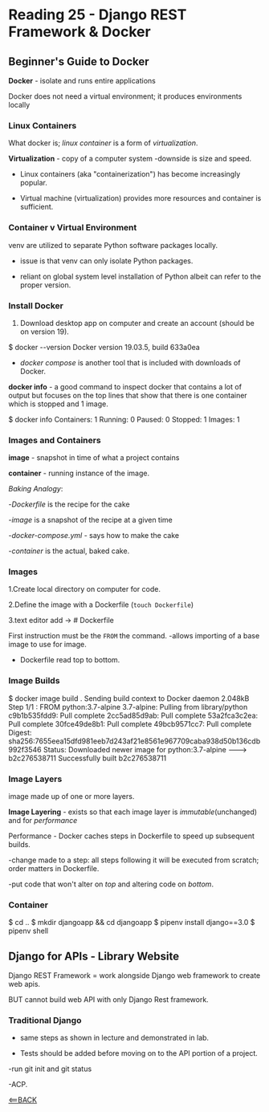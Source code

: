 # Reading 25 - Django REST Framework & Docker

## Beginner's Guide to Docker

**Docker** - isolate and runs entire applications

Docker does not need a virtual environment; it produces environments locally

### Linux Containers

What docker is; *linux container* is a form of *virtualization*.

**Virtualization** - copy of a computer system
-downside is size and speed.

- Linux containers (aka "containerization") has become increasingly popular.

- Virtual machine (virtualization) provides more resources and container is sufficient.

### Container v Virtual Environment

venv are utilized to separate Python software packages locally.

- issue is that venv can only isolate Python packages.

- reliant on global system level installation of Python albeit can refer to the proper version.

### Install Docker

1. Download desktop app on computer and create an account (should be on version 19).

  $ docker --version
  Docker version 19.03.5, build 633a0ea

- *docker compose* is another tool that is included with downloads of Docker.

**docker info** - a good command to inspect docker that contains a lot of output but focuses on the top lines that show that there is one container which is stopped and 1 image.

  $ docker info
  Containers: 1
    Running: 0
    Paused: 0
    Stopped: 1
  Images: 1

### Images and Containers

**image** - snapshot in time of what a project contains

**container** - running instance of the image.

*Baking Analogy*:

-*Dockerfile* is the recipe for the cake

-*image* is a snapshot of the recipe at a given time

-*docker-compose.yml* - says how to make the cake

-*container* is the actual, baked cake.

### Images

1.Create local directory on computer for code.

2.Define the image with a Dockerfile (`touch Dockerfile`)

3.text editor add -> # Dockerfile

First instruction must be the `FROM` the command.
-allows importing of a base image to use for image.

- Dockerfile read top to bottom.

### Image Builds

  $ docker image build .
  Sending build context to Docker daemon  2.048kB
  Step 1/1 : FROM python:3.7-alpine
  3.7-alpine: Pulling from library/python
  c9b1b535fdd9: Pull complete
  2cc5ad85d9ab: Pull complete
  53a2fca3c2ea: Pull complete
  30fce49de8b1: Pull complete
  49bcb9571cc7: Pull complete
  Digest: sha256:7655eea15dfd981eeb7d243af21e8561e967709caba938d50b136cdb992f3546
  Status: Downloaded newer image for python:3.7-alpine
  ---> b2c276538711
  Successfully built b2c276538711

### Image Layers 

image made up of one or more layers.

**Image Layering** - exists so that each image layer is *immutable*(unchanged) and for *performance*

Performance - Docker caches steps in Dockerfile to speed up subsequent builds.

-change made to a step: all steps following it will be executed from scratch; order matters in Dockerfile.

-put code that won't alter on *top* and altering code on *bottom*.

### Container

  $ cd ..
  $ mkdir djangoapp && cd djangoapp
  $ pipenv install django==3.0
  $ pipenv shell

## Django for APIs - Library Website

Django REST Framework = work alongside Django web framework to create web apis.

BUT cannot build web API with only Django Rest framework.

### Traditional Django

- same steps as shown in lecture and demonstrated in lab.

- Tests should be added before moving on to the API portion of a project.

-run git init and git status

-ACP.

[<==BACK](README.md)

